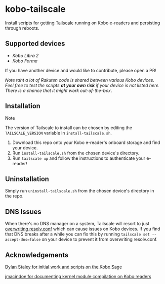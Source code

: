 # kobo-tailscale
Install scripts for getting [Tailscale](https://tailscale.com) running on Kobo e-readers and persisting through reboots.

## Supported devices
- *Kobo Libra 2*
- *Kobo Forma*

If you have another device and would like to contribute, please open a PR!

*Note taht a lot of Rakuten code is shared between various Kobo devices. Feel free to test the scripts **at your own risk** if your device is not listed here. There is a chance that it might work out-of-the-box*.

## Installation
> [!NOTE]  
> The version of Tailscale to install can be chosen by editing the `TAILSCALE_VERSION` variable in `install-tailscale.sh`.

1. Download this repo onto your Kobo e-reader's onboard storage and find your device.
2. Run `install-tailscale.sh` from the chosen device's directory.
3. Run `tailscale up` and follow the instructions to authenticate your e-reader!

## Uninstallation
Simply run `uninstall-tailscale.sh` from the chosen device's directory in the repo.

## DNS Issues
When there's no DNS manager on a system, Tailscale will resort to just [overwriting resolv.conf](https://tailscale.com/kb/1235/resolv-conf/)
which can cause issues on Kobo devices. If you find that DNS breaks after a while you can fix this by running
`tailscale set --accept-dns=false` on your device to prevent it from overwriting resolv.conf.

## Acknowledgements
[Dylan Staley for initial work and scripts on the Kobo Sage](https://dstaley.com/posts/tailscale-on-kobo-sage)

[jmacindoe for documenting kernel module compilation on Kobo readers](https://github.com/jmacindoe/kobo-kernel-modules)
